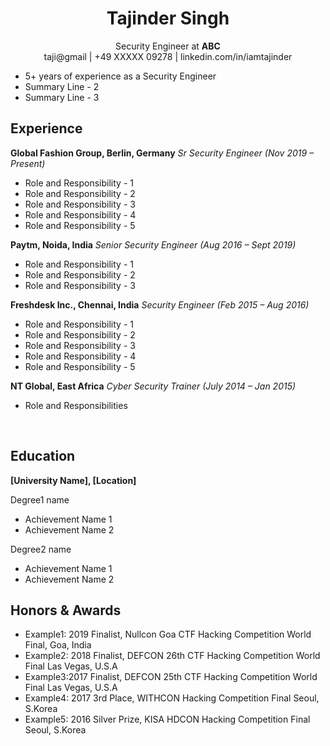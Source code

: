 # <center> **Tajinder Singh** </center>  
  
<center> Security Engineer at <b>ABC</b> <br>  
 taji@gmail | +49 XXXXX 09278 | linkedin.com/in/iamtajinder </center>  
  
- 5+ years of experience as a  Security Engineer  
- Summary Line - 2  
- Summary Line - 3  
  
## **Experience**  
**Global Fashion Group, Berlin, Germany**
*Sr Security Engineer (Nov 2019 &ndash; Present)*
- Role and Responsibility - 1  
- Role and Responsibility - 2  
- Role and Responsibility - 3  
- Role and Responsibility - 4  
- Role and Responsibility - 5  
  
**Paytm, Noida, India**
 *Senior Security Engineer (Aug 2016 &ndash; Sept 2019)* 
 - Role and Responsibility - 1  
- Role and Responsibility - 2  
- Role and Responsibility - 3  
  
  
**Freshdesk Inc., Chennai, India** 
*Security Engineer (Feb 2015 &ndash; Aug 2016)* 
- Role and Responsibility - 1  
- Role and Responsibility - 2  
- Role and Responsibility - 3  
- Role and Responsibility - 4  
- Role and Responsibility - 5  
  
  
**NT Global, East Africa** 
*Cyber Security Trainer (July 2014 &ndash; Jan 2015)* 
- Role and Responsibilities  
  
<br>  
  
## Education  
**[University Name], [Location]**

Degree1 name   
  - Achievement Name 1   
  - Achievement Name 2   
  
Degree2 name  
  - Achievement Name 1   
  - Achievement Name 2   
  
## Honors & Awards  
  
- Example1: 2019 Finalist, Nullcon Goa CTF Hacking Competition World Final, Goa, India  
- Example2: 2018 Finalist, DEFCON 26th CTF Hacking Competition World Final Las Vegas, U.S.A  
- Example3:2017 Finalist, DEFCON 25th CTF Hacking Competition World Final Las Vegas, U.S.A  
- Example4: 2017 3rd Place, WITHCON Hacking Competition Final Seoul, S.Korea  
- Example5: 2016 Silver Prize, KISA HDCON Hacking Competition Final Seoul, S.Korea